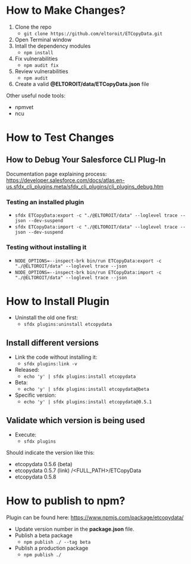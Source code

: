 # How to Make Changes?

1. Clone the repo
    - `git clone https://github.com/eltoroit/ETCopyData.git`
2. Open Terminal window
3. Intall the dependency modules
    - `npm install`
4. Fix vulnerabilities
    - `npm audit fix`
5. Review vulnerabilities
    - `npm audit`
6. Create a valid **@ELTOROIT/data/ETCopyData.json** file

Other useful node tools:

-   npmvet
-   ncu

# How to Test Changes

## How to Debug Your Salesforce CLI Plug-In

Documentation page explaining process:
https://developer.salesforce.com/docs/atlas.en-us.sfdx_cli_plugins.meta/sfdx_cli_plugins/cli_plugins_debug.htm

### Testing an installed plugin

-   `sfdx ETCopyData:export -c "./@ELTOROIT/data" --loglevel trace --json --dev-suspend`
-   `sfdx ETCopyData:import -c "./@ELTOROIT/data" --loglevel trace --json --dev-suspend`

### Testing without installing it

-   `NODE_OPTIONS=--inspect-brk bin/run ETCopyData:export -c "./@ELTOROIT/data" --loglevel trace --json`
-   `NODE_OPTIONS=--inspect-brk bin/run ETCopyData:import -c "./@ELTOROIT/data" --loglevel trace --json`

# How to Install Plugin

-   Uninstall the old one first:
    -   `sfdx plugins:uninstall etcopydata`

## Install different versions

-   Link the code without installing it:
    -   `sfdx plugins:link -v`
-   Released:
    -   `echo 'y' | sfdx plugins:install etcopydata`
-   Beta:
    -   `echo 'y' | sfdx plugins:install etcopydata@beta`
-   Specific version:
    -   `echo 'y' | sfdx plugins:install etcopydata@0.5.1`

## Validate which version is being used

-   Execute:
    -   `sfdx plugins`

Should indicate the version like this:

-   etcopydata 0.5.6 (beta)
-   etcopydata 0.5.7 (link) /<FULL_PATH>/ETCopyData
-   etcopydata 0.5.8

# How to publish to npm?

Plugin can be found here: https://www.npmjs.com/package/etcopydata/

-   Update version number in the **package.json** file.
-   Publish a beta package
    -   `npm publish ./ --tag beta`
-   Publish a production package
    -   `npm publish ./`
